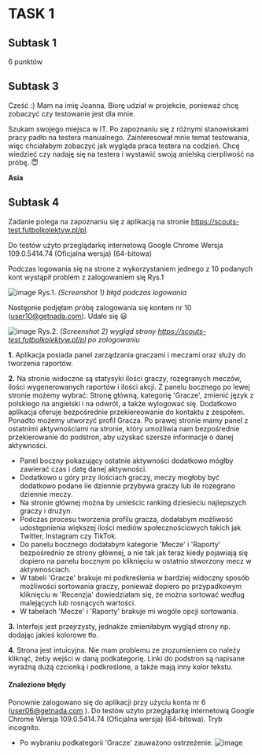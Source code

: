 # TASK 1 
## Subtask 1
6 punktów
## Subtask 3
Cześć :) Mam na imię Joanna. Biorę udział w projekcie, ponieważ chcę zobaczyć czy testowanie jest dla mnie.

Szukam swojego miejsca w IT. Po zapoznaniu się z różnymi stanowiskami pracy padło na testera manualnego. Zainteresował mnie temat testowania, więc chciałabym zobaczyć jak wygląda praca testera na codzień. Chcę wiedzieć czy nadaję się na testera i wystawić swoją anielską cierpliwość na próbę. :innocent:

**Asia**
## Subtask 4
Zadanie polega na zapoznaniu się z aplikacją na stronie https://scouts-test.futbolkolektyw.pl/pl. 

Do testów użyto przeglądarkę internetową Google Chrome Wersja 109.0.5414.74 (Oficjalna wersja) (64-bitowa)

Podczas logowania się na strone z wykorzystaniem jednego z 10 podanych kont wystąpił problem z zalogowaniem się Rys.1 

![image](https://user-images.githubusercontent.com/121824536/212974377-192da72d-ec4b-497f-bd13-f87623ab89d3.png)
Rys.1. *(Screenshot 1) błąd podczas logowania*

Następnie podjęłam próbę zalogowania się kontem nr 10 (user10@getnada.com). Udało się 	:smiley:

![image](https://user-images.githubusercontent.com/121824536/212975610-df6f9f7b-9066-4386-a28c-cf8eed720501.png)
Rys.2. *(Screenshot 2) wygląd strony https://scouts-test.futbolkolektyw.pl/pl po zalogowaniu*

**1.** Aplikacja posiada panel zarządzania graczami i meczami oraz służy do tworzenia raportów.

**2.** Na stronie widoczne są statysyki ilości graczy, rozegranych meczów, ilości wygenerowanych raportów i ilości akcji. Z panelu bocznego po lewej stronie możemy wybrać: Stronę główną, kategorię 'Gracze', zmienić język z polskiego na angielski i na odwrót, a także wylogować się. Dodatkowo aplikacja oferuje bezpośrednie przekiereowanie do kontaktu z zespołem. Ponadto możemy utworzyć profil Gracza. Po prawej stronie mamy panel z ostatnimi aktywnościami na stronie, który umożliwia nam bezpośrednie przekierowanie do podstron, aby uzyskać szersze informacje o danej aktywności.

  * Panel boczny pokazujący ostatnie aktywności dodatkowo mógłby zawierać czas i datę danej aktywności. 
  * Dodatkowo u góry przy ilościach graczy, meczy mogłoby być dodatkowo podane ile dziennie przybywa graczy lub ile rozegrano dziennie meczy. 
  * Na stronie głównej można by umieścic ranking dziesieciu najlepszych graczy i drużyn.
  * Podczas procesu tworzenia profilu gracza, dodałabym możliwość udostępnienia większej ilości mediów społecznościowych takich jak Twitter, Instagram czy TikTok.
  * Do panelu bocznego dodałabym kategorie 'Mecze' i 'Raporty' bezpośrednio ze strony głównej, a nie tak jak teraz kiedy pojawiają się dopiero na panelu bocznym po kliknięciu w ostatnio stworzony mecz w aktywnościach.
  * W tabeli 'Gracze' brakuje mi podkreślenia w bardziej widoczny sposób możliwości sortowania graczy, ponieważ dopiero po przypadkowym kliknięciu w 'Recenzja' dowiedziałam się, że można sortować według malejących lub rosnących wartości.
  * W tabelach 'Mecze' i 'Raporty' brakuje mi wogóle opcji sortowania.
  
**3.** Interfejs jest przejrzysty, jednakże zmieniłabym wygląd strony np. dodając jakieś kolorowe tło.

**4.** Strona jest intuicyjna. Nie mam problemu ze zrozumieniem co należy kliknąć, żeby wejści w daną podkategorię. Linki do podstron są napisane wyraźną dużą czcionką i podkreślone, a także mają inny kolor tekstu.

#### Znalezione błędy
Ponownie zalogowano się do aplikacji przy użyciu konta nr 6 (user06@getnada.com ). Do testów użyto przeglądarkę internetową Google Chrome Wersja 109.0.5414.74 (Oficjalna wersja) (64-bitowa). Tryb incognito.
* Po wybraniu podkategorii 'Gracze' zauważono ostrzeżenie.
![image](https://user-images.githubusercontent.com/121824536/212999220-0d395527-448e-4f6f-a880-deaa3249ee0b.png)


